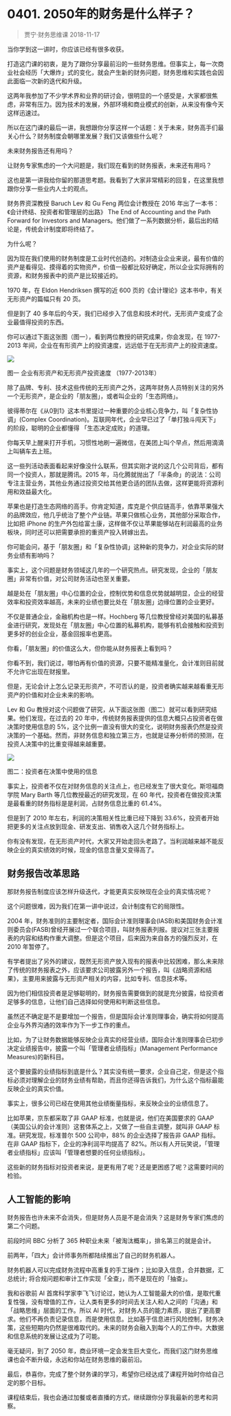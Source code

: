 # 0401. 2050年的财务是什么样子？
> 贾宁·财务思维课
2018-11-17

当你学到这一讲时，你应该已经有很多收获。

打造这门课的初衷，是为了跟你分享最前沿的一些财务思维。但事实上，每一次商业社会经历「大爆炸」式的变化，就会产生新的财务问题，财务思维和实践也会因此面临一次新的迭代和升级。

这两年我参加了不少学术界和业界的研讨会，很明显的一个感受是，大家都很焦虑，非常有压力。因为技术的发展，外部环境和商业模式的创新，从来没有像今天这样迅速过。

所以在这门课的最后一讲，我想跟你分享这样一个话题：关于未来，财务高手们最关心什么？财务制度会朝哪里发展？我们又该做些什么呢？

未来财务报告还有用吗？

让财务专家焦虑的一个大问题是，我们现在看到的财务报表，未来还有用吗？

这也是第一讲我给你留的那道思考题。我看到了大家非常精彩的回复，在这里我想跟你分享一些业内人士的观点。

财务界资深教授 Baruch Lev 和 Gu Feng 两位会计教授在 2016 年出了一本书：《会计终结、投资者和管理层的出路》 The End of Accounting and the Path Forward for Investors and Managers。他们做了一系列数据分析，最后出的结论是，传统会计制度即将终结了。

为什么呢？

因为现在我们使用的财务制度是工业时代创造的。对制造业企业来说，最有价值的资产是看得见、摸得着的实物资产，价值一般都比较好确定，所以企业实际拥有的资源，和财务报表中的资产是比较接近的。

1970 年，在 Eldon Hendriksen 撰写的近 600 页的《会计理论》这本书中，有关无形资产的篇幅只有 20 页。

但是到了 40 多年后的今天，我们已经步入了信息和技术时代，无形资产变成了企业最值得投资的东西。

你可以通过下面这张图（图一），看到两位教授的研究成果，你会发现，在 1977-2013 年间，企业在有形资产上的投资速度，远远低于在无形资产上的投资速度。

![](https://raw.githubusercontent.com/dalong0514/selfstudy/master/图片链接/金融/2019017.jpg)

图一 企业有形资产和无形资产投资速度 （1977-2013年）

除了品牌、专利、技术这些传统的无形资产之外，这两年财务人员特别关注的另外一个无形资产，是企业的「朋友圈」，或者叫企业的「生态网络」。

彼得蒂尔在《从0到1》这本书里提过一种重要的企业核心竞争力，叫「复杂性协调」(Complex Coordination)。互联网年代，企业早已过了「单打独斗闯天下」的阶段，聪明的企业都懂得 「生态决定成败」的道理。

你每天早上醒来打开手机，习惯性地刷一遍微信，在美团上叫个早点，然后用滴滴上叫辆车去上班。

这一些列活动表面看起来好像没什么联系，但其实刚才说的这几个公司背后，都有同一个投资人，那就是腾讯。2015 年，马化腾就抛出了「半条命」的说法：公司专注主营业务，其他业务通过投资交给其他更合适的团队去做，这样更能将资源利用和效益最大化。

苹果也是打造生态网络的高手。你肯定知道，库克是个供应链高手，依靠苹果强大的品牌效应，他几乎统治了整个产业链。苹果只做核心业务，其他部分采取合作，比如把 iPhone 的生产外包给富士康，这样做不仅让苹果能够站在利润最高的业务板块，同时还可以把需要承担的重资产投入转嫁出去。

你可能会问，基于「朋友圈」和「复杂性协调」这种新的竞争力，对企业实际的财务业绩有影响吗？

事实上，这个问题是财务领域这几年的一个研究热点。研究发现，企业的「朋友圈」非常有价值，对公司财务活动也至关重要。

越是处在「朋友圈」中心位置的企业，控制优势和信息优势就越明显，企业的经营效率和投资效率越高，未来的业绩也要比处在「朋友圈」边缘位置的企业更好。

不仅是普通企业，金融机构也是一样。Hochberg 等几位教授曾经对美国的私募基金进行研究，发现处在「朋友圈」中心位置的私募机构，能够有机会接触和投资到更多好的创业企业，基金回报率也更高。

你看，「朋友圈」的价值这么大，但你能从财务报表上看到吗？

你看不到，我们说过，哪怕再有价值的资源，只要不能精准量化，会计准则目前就不允许它出现在财报里。

但是，无论会计上怎么记录无形资产，不可否认的是，投资者确实越来越看重无形资产的价值和对企业未来的影响。

Lev 和 Gu 教授对这个问题做了研究，从下面这张图（图二）就可以看到研究结果。他们发现，在过去的 20 年中，传统财务报表提供的信息大概只占投资者在做决策时使用信息的 5%，这个比例一直没有很大的变化，说明财务报表仍然是投资决策的一个基础。然而，非财务信息和独立第三方，也就是证券分析师的预测，在投资人决策中的比重变得越来越重要。

![](https://raw.githubusercontent.com/dalong0514/selfstudy/master/图片链接/金融/2019018.jpg)

图二：投资者在决策中使用的信息

事实上，投资者不仅在对财务信息的关注点上，也已经发生了很大变化。斯坦福商学院 Mary Barth 等几位教授最近的研究发现，在 60 年代，投资者在做投资决策是最看重的财务指标是是利润，占财务信息比重的 61.4%。

但是到了 2010 年左右，利润的决策相关性比重已经下降到 33.6%，投资者开始把更多的关注点放到现金、研发支出、销售收入这几个财务指标上。

你有没有发现，在无形资产时代，大家又开始走回头老路了。当利润越来越不能反映企业的真实绩效的时候，现金的信息含量又变得高了。

## 财务报告改革思路
那财务报告制度应该怎样升级迭代，才能更真实反映现在企业的真实情况呢？

这个问题很难，因为我们在第一讲中说过，会计制度有它的局限性。

2004 年，财务准则的主要制定者，国际会计准则理事会(IASB)和美国财务会计准则委员会(FASB)曾经开展过一个联合项目，叫财务报表列报。提议对三张主要报表的内容和结构作重大调整。但是这个项目，后来因为来自各方的强烈反对，在 2010 年暂停了。

有学者提出了另外的建议，既然无形资产放入现有的报表中比较困难，那么未来除了传统的财务报表之外，应该要求公司披露另外一个报告，叫《战略资源和结果》，主要用来披露与无形资产相关的内容，比如专利、信息技术等。

因为他们相信投资者是足够聪明的，财务报告需要做到的就是充分披露，给投资者足够多的信息，让他们自己选择如何使用和判断这些信息。

虽然还不确定是不是要增加一个报告，但是国际会计准则理事会，确实将如何提高企业与外界沟通的效率作为下一步工作的重点。

比如，为了让财务数据能够反映企业真实的经营业绩，国际会计准则理事会已初步决定业绩报告中，披露一个叫「管理者业绩指标」(Management Performance Measures)的新科目。

这个要披露的业绩指标到底是什么？其实没有统一要求，企业自己定，但是这个指标必须对理解企业的财务业绩有帮助，而且你还得告诉我们，为什么这个指标最能反映企业的真实价值。

事实上，很多公司已经在使用其他业绩衡量指标，来反映企业的业绩信息了。

比如苹果，京东都采取了非 GAAP 标准，也就是说，他们在美国要求的 GAAP（美国公认的会计准则）这套体系之上，又做了一些自主调整，就叫非 GAAP 标准。研究发现，标准普尔 500 公司中，88% 的企业选择了报告非 GAAP 指标。在非 GAAP 指标下，企业的净利润平均提高了 82%。所以有人开玩笑说，「管理者业绩指标」应该叫「管理者想要的任何业绩指标」。

这些新的财务指标对投资者来说，是更有用了呢？还是更困惑了呢？这需要时间的检验。

## 人工智能的影响
财务报告也许未来不会消失，但是财务人员是不是会消失？这是财务专家们焦虑的第二个问题。

前段时间 BBC 分析了 365 种职业未来「被淘汰概率」，排名第三的就是会计。

前两年，「四大」会计师事务所都陆续推出了自己的财务机器人。

财务机器人可以完成财务流程中高重复的手工操作；比如录入信息，合并数据，汇总统计; 将合规问题和审计工作实现「全查」，而不是现在的「抽查」。

我和谷歌前 AI 首席科学家李飞飞讨论过，她认为人工智能最大的价值，是取代重复性强，没有增值的工作，让人类有更多的时间去关注人和人之间的「沟通」和「战略思维」层面的工作。所以 AI 时代，对财务人员的能力素质，提出了更高要求。他们不再负责记录信息，而是使用信息。比如基于信息进行风险控制，财务决策，这些短期内仍然是很难取代的。未来的财务会融入到每个人的工作中。大数据和信息系统的发展让这成为了可能。

毫无疑问，到了 2050 年，商业环境一定会发生巨大变化，而我们这门财务思维课也会不断升级，永远和你站在财务思维的最前沿。

最后，恭喜你，完成了整个财务课的学习，希望你已经达成了课程开始时你给自己定的那个目标。

课程结束后，我也会通过加餐或者直播的方式，继续跟你分享我最新的思考和洞察。


